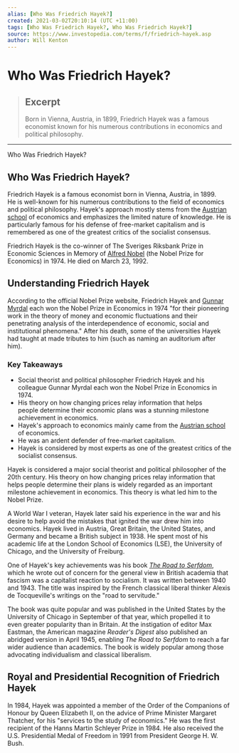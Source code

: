 ```yaml
---
alias: [Who Was Friedrich Hayek?]
created: 2021-03-02T20:10:14 (UTC +11:00)
tags: [Who Was Friedrich Hayek?, Who Was Friedrich Hayek?]
source: https://www.investopedia.com/terms/f/friedrich-hayek.asp
author: Will Kenton
---
```


# Who Was Friedrich Hayek?

> ## Excerpt
> Born in Vienna, Austria, in 1899, Friedrich Hayek was a famous economist known for his numerous contributions in economics and political philosophy.

---

Who Was Friedrich Hayek?
## Who Was Friedrich Hayek?

Friedrich Hayek is a famous economist born in Vienna, Austria, in 1899. He is well-known for his numerous contributions to the field of economics and political philosophy. Hayek's approach mostly stems from the [Austrian school](https://www.investopedia.com/terms/a/austrian_school.asp) of economics and emphasizes the limited nature of knowledge. He is particularly famous for his defense of free-market capitalism and is remembered as one of the greatest critics of the socialist consensus.

Friedrich Hayek is the co-winner of The Sveriges Riksbank Prize in Economic Sciences in Memory of [Alfred Nobel](https://www.investopedia.com/terms/a/alfred-nobel.asp) (the Nobel Prize for Economics) in 1974. He died on March 23, 1992.

## Understanding Friedrich Hayek

According to the official Nobel Prize website, Friedrich Hayek and [Gunnar Myrdal](https://www.investopedia.com/terms/g/gunnar-myrdal.asp) each won the Nobel Prize in Economics in 1974 "for their pioneering work in the theory of money and economic fluctuations and their penetrating analysis of the interdependence of economic, social and institutional phenomena." After his death, some of the universities Hayek had taught at made tributes to him (such as naming an auditorium after him).

### Key Takeaways

-   Social theorist and political philosopher Friedrich Hayek and his colleague Gunnar Myrdal each won the Nobel Prize in Economics in 1974.
-   His theory on how changing prices relay information that helps people determine their economic plans was a stunning milestone achievement in economics.
-   Hayek's approach to economics mainly came from the [Austrian school](https://www.investopedia.com/terms/a/austrian_school.asp) of economics.
-   He was an ardent defender of free-market capitalism.
-   Hayek is considered by most experts as one of the greatest critics of the socialist consensus.

Hayek is considered a major social theorist and political philosopher of the 20th century. His theory on how changing prices relay information that helps people determine their plans is widely regarded as an important milestone achievement in economics. This theory is what led him to the Nobel Prize.

A World War I veteran, Hayek later said his experience in the war and his desire to help avoid the mistakes that ignited the war drew him into economics. Hayek lived in Austria, Great Britain, the United States, and Germany and became a British subject in 1938. He spent most of his academic life at the London School of Economics (LSE), the University of Chicago, and the University of Freiburg.

One of Hayek's key achievements was his book [_The Road to Serfdom_](https://www.amazon.com/Road-Serfdom-Documents-Definitive-Collected/dp/0226320553), which he wrote out of concern for the general view in British academia that fascism was a capitalist reaction to socialism. It was written between 1940 and 1943. The title was inspired by the French classical liberal thinker Alexis de Tocqueville's writings on the "road to servitude." 

The book was quite popular and was published in the United States by the University of Chicago in September of that year, which propelled it to even greater popularity than in Britain. At the instigation of editor Max Eastman, the American magazine _Reader's Digest_ also published an abridged version in April 1945, enabling _The Road to Serfdom_ to reach a far wider audience than academics. The book is widely popular among those advocating individualism and classical liberalism.

## Royal and Presidential Recognition of Friedrich Hayek

In 1984, Hayek was appointed a member of the Order of the Companions of Honour by Queen Elizabeth II, on the advice of Prime Minister Margaret Thatcher, for his "services to the study of economics." He was the first recipient of the Hanns Martin Schleyer Prize in 1984. He also received the U.S. Presidential Medal of Freedom in 1991 from President George H. W. Bush.
